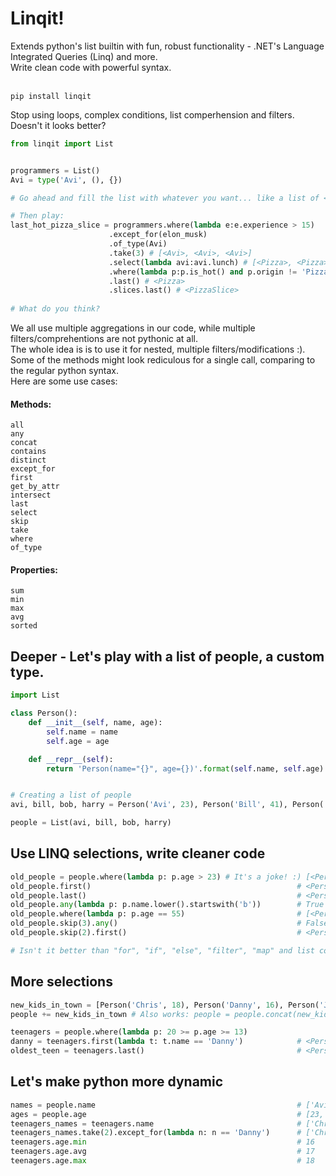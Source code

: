 # Linqit!
Extends python's list builtin with fun, robust functionality - .NET's Language Integrated Queries (Linq) and more.<br>
Write clean code with powerful syntax.<br><br>
```shell script
pip install linqit
```
Stop using loops, complex conditions, list comperhension and filters.<br>
Doesn't it looks better? <br>
```python
from linqit import List


programmers = List()
Avi = type('Avi', (), {})

# Go ahead and fill the list with whatever you want... like a list of <Programmer> objects.

# Then play:
last_hot_pizza_slice = programmers.where(lambda e:e.experience > 15)
                      .except_for(elon_musk)
                      .of_type(Avi)
                      .take(3) # [<Avi>, <Avi>, <Avi>]
                      .select(lambda avi:avi.lunch) # [<Pizza>, <Pizza>, <Pizza>]
                      .where(lambda p:p.is_hot() and p.origin != 'Pizza Hut').
                      .last() # <Pizza>
                      .slices.last() # <PizzaSlice>
                      
# What do you think?
```

We all use multiple aggregations in our code, while multiple filters/comprehentions are not pythonic at all.<br>
The whole idea is is to use it for nested, multiple filters/modifications :).<br>
Some of the methods might look rediculous for a single call, comparing to the regular python syntax.<br>
Here are some use cases: <br>

#### Methods:
```
all
any
concat
contains
distinct
except_for
first
get_by_attr
intersect
last
select
skip
take
where
of_type
```
#### Properties:
```
sum
min
max
avg
sorted
```

## Deeper - Let's play with a list of people, a custom type.
```python
import List

class Person():
    def __init__(self, name, age):
        self.name = name
        self.age = age

    def __repr__(self):
        return 'Person(name="{}", age={})'.format(self.name, self.age)


# Creating a list of people
avi, bill, bob, harry = Person('Avi', 23), Person('Bill', 41), Person('Bob', 77), Person('Harry', 55)

people = List(avi, bill, bob, harry)
```

## Use LINQ selections, write cleaner code
```python
old_people = people.where(lambda p: p.age > 23) # It's a joke! :) [<Person name="Bill" age="41">, <Person name="Bob" age="77">, <Person name="Harry" age="55">]
old_people.first()                                              # <Person name="Bill" age="41">
old_people.last()                                               # <Person name="Harry" age="55">
old_people.any(lambda p: p.name.lower().startswith('b'))        # True
old_people.where(lambda p: p.age == 55)                         # [<Person name="Harry" age="55">]
old_people.skip(3).any()                                        # False
old_people.skip(2).first()                                      # <Person name="Harry" age="55">

# Isn't it better than "for", "if", "else", "filter", "map" and list comprehensions in the middle of your code?

```
## More selections
```python
new_kids_in_town = [Person('Chris', 18), Person('Danny', 16), Person('John', 17)]
people += new_kids_in_town # Also works: people = people.concat(new_kids_in_town)

teenagers = people.where(lambda p: 20 >= p.age >= 13)
danny = teenagers.first(lambda t: t.name == 'Danny')            # <Person name="Danny" age="16">
oldest_teen = teenagers.last()                                  # <Person name="John" age="17">
```

## Let's make python more dynamic
```python
names = people.name                                             # ['Avi', 'Bill', 'Bob', 'Harry', 'Chris', 'John']
ages = people.age                                               # [23, 41, 77, 55, 18, 17]
teenagers_names = teenagers.name                                # ['Chris', 'Danny', 'John']
teenagers_names.take(2).except_for(lambda n: n == 'Danny')      # ['Chris']
teenagers.age.min                                               # 16
teenagers.age.avg                                               # 17
teenagers.age.max                                               # 18
```
